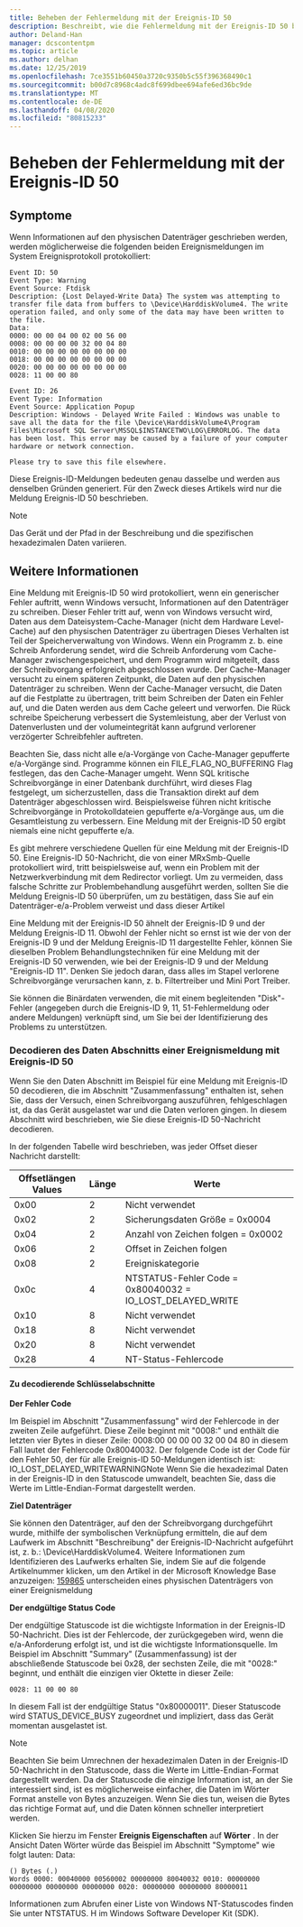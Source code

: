 ```yaml
---
title: Beheben der Fehlermeldung mit der Ereignis-ID 50
description: Beschreibt, wie die Fehlermeldung mit der Ereignis-ID 50 behoben wird.
author: Deland-Han
manager: dcscontentpm
ms.topic: article
ms.author: delhan
ms.date: 12/25/2019
ms.openlocfilehash: 7ce3551b60450a3720c9350b5c55f396368490c1
ms.sourcegitcommit: b00d7c8968c4adc8f699dbee694afe6ed36bc9de
ms.translationtype: MT
ms.contentlocale: de-DE
ms.lasthandoff: 04/08/2020
ms.locfileid: "80815233"
---
```

# <a name="troubleshoot-the-event-id-50-error-message"></a>Beheben der Fehlermeldung mit der Ereignis-ID 50

##  <a name="symptoms"></a>Symptome

Wenn Informationen auf den physischen Datenträger geschrieben werden, werden möglicherweise die folgenden beiden Ereignismeldungen im System Ereignisprotokoll protokolliert: 

```
Event ID: 50 
Event Type: Warning 
Event Source: Ftdisk 
Description: {Lost Delayed-Write Data} The system was attempting to transfer file data from buffers to \Device\HarddiskVolume4. The write operation failed, and only some of the data may have been written to the file.
Data: 
0000: 00 00 04 00 02 00 56 00 
0008: 00 00 00 00 32 00 04 80 
0010: 00 00 00 00 00 00 00 00 
0018: 00 00 00 00 00 00 00 00 
0020: 00 00 00 00 00 00 00 00 
0028: 11 00 00 80 
```

```
Event ID: 26 
Event Type: Information
Event Source: Application Popup
Description: Windows - Delayed Write Failed : Windows was unable to save all the data for the file \Device\HarddiskVolume4\Program Files\Microsoft SQL Server\MSSQL$INSTANCETWO\LOG\ERRORLOG. The data has been lost. This error may be caused by a failure of your computer hardware or network connection.

Please try to save this file elsewhere.
```

Diese Ereignis-ID-Meldungen bedeuten genau dasselbe und werden aus denselben Gründen generiert. Für den Zweck dieses Artikels wird nur die Meldung Ereignis-ID 50 beschrieben.

> [!NOTE] 
> Das Gerät und der Pfad in der Beschreibung und die spezifischen hexadezimalen Daten variieren. 

##  <a name="more-information"></a>Weitere Informationen

Eine Meldung mit Ereignis-ID 50 wird protokolliert, wenn ein generischer Fehler auftritt, wenn Windows versucht, Informationen auf den Datenträger zu schreiben. Dieser Fehler tritt auf, wenn von Windows versucht wird, Daten aus dem Dateisystem-Cache-Manager (nicht dem Hardware Level-Cache) auf den physischen Datenträger zu übertragen Dieses Verhalten ist Teil der Speicherverwaltung von Windows. Wenn ein Programm z. b. eine Schreib Anforderung sendet, wird die Schreib Anforderung vom Cache-Manager zwischengespeichert, und dem Programm wird mitgeteilt, dass der Schreibvorgang erfolgreich abgeschlossen wurde. Der Cache-Manager versucht zu einem späteren Zeitpunkt, die Daten auf den physischen Datenträger zu schreiben. Wenn der Cache-Manager versucht, die Daten auf die Festplatte zu übertragen, tritt beim Schreiben der Daten ein Fehler auf, und die Daten werden aus dem Cache geleert und verworfen. Die Rück schreibe Speicherung verbessert die Systemleistung, aber der Verlust von Datenverlusten und der volumeintegrität kann aufgrund verlorener verzögerter Schreibfehler auftreten.

Beachten Sie, dass nicht alle e/a-Vorgänge von Cache-Manager gepufferte e/a-Vorgänge sind. Programme können ein FILE_FLAG_NO_BUFFERING Flag festlegen, das den Cache-Manager umgeht. Wenn SQL kritische Schreibvorgänge in einer Datenbank durchführt, wird dieses Flag festgelegt, um sicherzustellen, dass die Transaktion direkt auf dem Datenträger abgeschlossen wird. Beispielsweise führen nicht kritische Schreibvorgänge in Protokolldateien gepufferte e/a-Vorgänge aus, um die Gesamtleistung zu verbessern. Eine Meldung mit der Ereignis-ID 50 ergibt niemals eine nicht gepufferte e/a.

Es gibt mehrere verschiedene Quellen für eine Meldung mit der Ereignis-ID 50. Eine Ereignis-ID 50-Nachricht, die von einer MRxSmb-Quelle protokolliert wird, tritt beispielsweise auf, wenn ein Problem mit der Netzwerkverbindung mit dem Redirector vorliegt. Um zu vermeiden, dass falsche Schritte zur Problembehandlung ausgeführt werden, sollten Sie die Meldung Ereignis-ID 50 überprüfen, um zu bestätigen, dass Sie auf ein Datenträger-e/a-Problem verweist und dass dieser Artikel

Eine Meldung mit der Ereignis-ID 50 ähnelt der Ereignis-ID 9 und der Meldung Ereignis-ID 11. Obwohl der Fehler nicht so ernst ist wie der von der Ereignis-ID 9 und der Meldung Ereignis-ID 11 dargestellte Fehler, können Sie dieselben Problem Behandlungstechniken für eine Meldung mit der Ereignis-ID 50 verwenden, wie bei der Ereignis-ID 9 und der Meldung "Ereignis-ID 11". Denken Sie jedoch daran, dass alles im Stapel verlorene Schreibvorgänge verursachen kann, z. b. Filtertreiber und Mini Port Treiber. 

Sie können die Binärdaten verwenden, die mit einem begleitenden "Disk"-Fehler (angegeben durch die Ereignis-ID 9, 11, 51-Fehlermeldung oder andere Meldungen) verknüpft sind, um Sie bei der Identifizierung des Problems zu unterstützen.

###  <a name="how-to-decode-the-data-section-of-an-event-id-50-event-message"></a>Decodieren des Daten Abschnitts einer Ereignismeldung mit Ereignis-ID 50 

Wenn Sie den Daten Abschnitt im Beispiel für eine Meldung mit Ereignis-ID 50 decodieren, die im Abschnitt "Zusammenfassung" enthalten ist, sehen Sie, dass der Versuch, einen Schreibvorgang auszuführen, fehlgeschlagen ist, da das Gerät ausgelastet war und die Daten verloren gingen. In diesem Abschnitt wird beschrieben, wie Sie diese Ereignis-ID 50-Nachricht decodieren. 

In der folgenden Tabelle wird beschrieben, was jeder Offset dieser Nachricht darstellt: 

|Offsetlängen Values|Länge|Werte|
|-----------|------------|---------|
|0x00|2|Nicht verwendet|
|0x02|2|Sicherungsdaten Größe = 0x0004|
|0x04|2|Anzahl von Zeichen folgen = 0x0002|
|0x06|2|Offset in Zeichen folgen|
|0x08|2|Ereigniskategorie|
|0x0c|4|NTSTATUS-Fehler Code = 0x80040032 = IO_LOST_DELAYED_WRITE|
|0x10|8|Nicht verwendet|
|0x18|8|Nicht verwendet|
|0x20|8|Nicht verwendet|
|0x28|4|NT-Status-Fehlercode|

#### <a name="key-sections-to-decode"></a>Zu decodierende Schlüsselabschnitte

**Der Fehler Code**

Im Beispiel im Abschnitt "Zusammenfassung" wird der Fehlercode in der zweiten Zeile aufgeführt. Diese Zeile beginnt mit "0008:" und enthält die letzten vier Bytes in dieser Zeile: 0008:00 00 00 00 32 00 04 80 in diesem Fall lautet der Fehlercode 0x80040032. Der folgende Code ist der Code für den Fehler 50, der für alle Ereignis-ID 50-Meldungen identisch ist: IO_LOST_DELAYED_WRITEWARNINGNote Wenn Sie die hexadezimal Daten in der Ereignis-ID in den Statuscode umwandelt, beachten Sie, dass die Werte im Little-Endian-Format dargestellt werden.

**Ziel Datenträger**

Sie können den Datenträger, auf den der Schreibvorgang durchgeführt wurde, mithilfe der symbolischen Verknüpfung ermitteln, die auf dem Laufwerk im Abschnitt "Beschreibung" der Ereignis-ID-Nachricht aufgeführt ist, z. b.: \Device\HarddiskVolume4. Weitere Informationen zum Identifizieren des Laufwerks erhalten Sie, indem Sie auf die folgende Artikelnummer klicken, um den Artikel in der Microsoft Knowledge Base anzuzeigen: [159865](/EN-US/help/159865) unterscheiden eines physischen Datenträgers von einer Ereignismeldung

**Der endgültige Status Code**

Der endgültige Statuscode ist die wichtigste Information in der Ereignis-ID 50-Nachricht. Dies ist der Fehlercode, der zurückgegeben wird, wenn die e/a-Anforderung erfolgt ist, und ist die wichtigste Informationsquelle. Im Beispiel im Abschnitt "Summary" (Zusammenfassung) ist der abschließende Statuscode bei 0x28, der sechsten Zeile, die mit "0028:" beginnt, und enthält die einzigen vier Oktette in dieser Zeile: 

```
0028: 11 00 00 80 
```

In diesem Fall ist der endgültige Status "0x80000011". Dieser Statuscode wird STATUS_DEVICE_BUSY zugeordnet und impliziert, dass das Gerät momentan ausgelastet ist.

>[!NOTE] 
> Beachten Sie beim Umrechnen der hexadezimalen Daten in der Ereignis-ID 50-Nachricht in den Statuscode, dass die Werte im Little-Endian-Format dargestellt werden. Da der Statuscode die einzige Information ist, an der Sie interessiert sind, ist es möglicherweise einfacher, die Daten im Wörter Format anstelle von Bytes anzuzeigen. Wenn Sie dies tun, weisen die Bytes das richtige Format auf, und die Daten können schneller interpretiert werden.

Klicken Sie hierzu im Fenster **Ereignis Eigenschaften** auf **Wörter** . In der Ansicht Daten Wörter würde das Beispiel im Abschnitt "Symptome" wie folgt lauten: Data: 

```
() Bytes (.) 
Words 0000: 00040000 00560002 00000000 80040032 0010: 00000000 00000000 00000000 00000000 0020: 00000000 00000000 80000011
```

Informationen zum Abrufen einer Liste von Windows NT-Statuscodes finden Sie unter NTSTATUS. H im Windows Software Developer Kit (SDK).